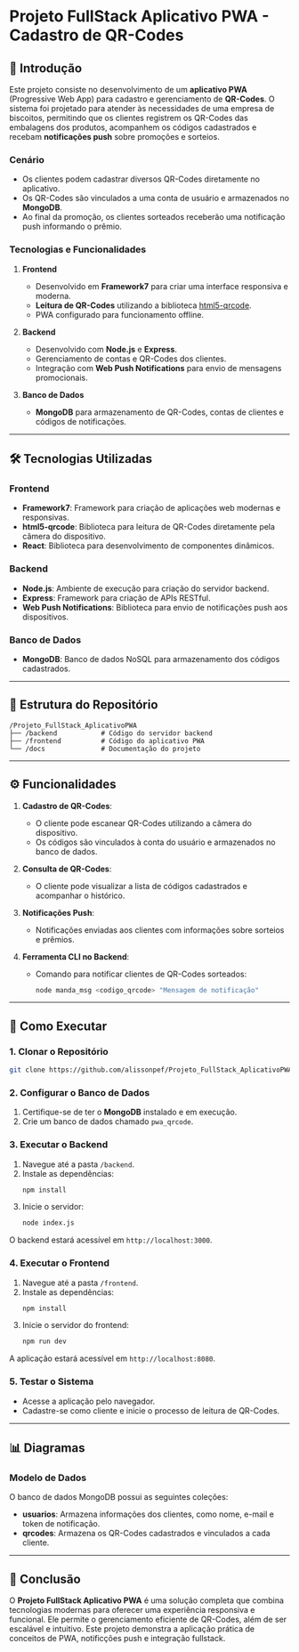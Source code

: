 # Projeto FullStack Aplicativo PWA - Cadastro de QR-Codes

## 📖 Introdução

Este projeto consiste no desenvolvimento de um **aplicativo PWA** (Progressive Web App) para cadastro e gerenciamento de **QR-Codes**. O sistema foi projetado para atender às necessidades de uma empresa de biscoitos, permitindo que os clientes registrem os QR-Codes das embalagens dos produtos, acompanhem os códigos cadastrados e recebam **notificações push** sobre promoções e sorteios.

### Cenário

- Os clientes podem cadastrar diversos QR-Codes diretamente no aplicativo.
- Os QR-Codes são vinculados a uma conta de usuário e armazenados no **MongoDB**.
- Ao final da promoção, os clientes sorteados receberão uma notificação push informando o prêmio.

### Tecnologias e Funcionalidades

1. **Frontend**
   - Desenvolvido em **Framework7** para criar uma interface responsiva e moderna.
   - **Leitura de QR-Codes** utilizando a biblioteca [html5-qrcode](https://github.com/mebjas/html5-qrcode).
   - PWA configurado para funcionamento offline.

2. **Backend**
   - Desenvolvido com **Node.js** e **Express**.
   - Gerenciamento de contas e QR-Codes dos clientes.
   - Integração com **Web Push Notifications** para envio de mensagens promocionais.

3. **Banco de Dados**
   - **MongoDB** para armazenamento de QR-Codes, contas de clientes e códigos de notificações.

---

## 🛠️ Tecnologias Utilizadas

### Frontend
- **Framework7**: Framework para criação de aplicações web modernas e responsivas.
- **html5-qrcode**: Biblioteca para leitura de QR-Codes diretamente pela câmera do dispositivo.
- **React**: Biblioteca para desenvolvimento de componentes dinâmicos.

### Backend
- **Node.js**: Ambiente de execução para criação do servidor backend.
- **Express**: Framework para criação de APIs RESTful.
- **Web Push Notifications**: Biblioteca para envio de notificações push aos dispositivos.

### Banco de Dados
- **MongoDB**: Banco de dados NoSQL para armazenamento dos códigos cadastrados.

---

## 📂 Estrutura do Repositório

```
/Projeto_FullStack_AplicativoPWA
├── /backend           # Código do servidor backend
├── /frontend          # Código do aplicativo PWA
└── /docs              # Documentação do projeto
```

---

## ⚙️ Funcionalidades

1. **Cadastro de QR-Codes**:
   - O cliente pode escanear QR-Codes utilizando a câmera do dispositivo.
   - Os códigos são vinculados à conta do usuário e armazenados no banco de dados.

2. **Consulta de QR-Codes**:
   - O cliente pode visualizar a lista de códigos cadastrados e acompanhar o histórico.

3. **Notificações Push**:
   - Notificações enviadas aos clientes com informações sobre sorteios e prêmios.

4. **Ferramenta CLI no Backend**:
   - Comando para notificar clientes de QR-Codes sorteados:
     ```bash
     node manda_msg <codigo_qrcode> "Mensagem de notificação"
     ```

---

## 🚀 Como Executar

### 1. Clonar o Repositório

```bash
git clone https://github.com/alissonpef/Projeto_FullStack_AplicativoPWA.git
```

### 2. Configurar o Banco de Dados

1. Certifique-se de ter o **MongoDB** instalado e em execução.
2. Crie um banco de dados chamado `pwa_qrcode`.

### 3. Executar o Backend

1. Navegue até a pasta `/backend`.
2. Instale as dependências:
   ```bash
   npm install
   ```
3. Inicie o servidor:
   ```bash
   node index.js
   ```

O backend estará acessível em `http://localhost:3000`.

### 4. Executar o Frontend

1. Navegue até a pasta `/frontend`.
2. Instale as dependências:
   ```bash
   npm install
   ```
3. Inicie o servidor do frontend:
   ```bash
   npm run dev
   ```

A aplicação estará acessível em `http://localhost:8080`.

### 5. Testar o Sistema

- Acesse a aplicação pelo navegador.
- Cadastre-se como cliente e inicie o processo de leitura de QR-Codes.

---

## 📊 Diagramas

### Modelo de Dados
O banco de dados MongoDB possui as seguintes coleções:

- **usuarios**: Armazena informações dos clientes, como nome, e-mail e token de notificação.
- **qrcodes**: Armazena os QR-Codes cadastrados e vinculados a cada cliente.

---

## 🌟 Conclusão

O **Projeto FullStack Aplicativo PWA** é uma solução completa que combina tecnologias modernas para oferecer uma experiência responsiva e funcional. Ele permite o gerenciamento eficiente de QR-Codes, além de ser escalável e intuitivo. Este projeto demonstra a aplicação prática de conceitos de PWA, notificções push e integração fullstack.

